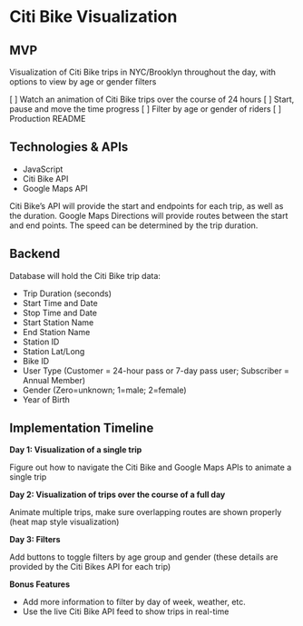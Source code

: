 # Citi Bike Visualization
## MVP
Visualization of Citi Bike trips in NYC/Brooklyn throughout the day, with options to view by age or gender filters

[ ] Watch an animation of Citi Bike trips over the course of 24 hours
[ ] Start, pause and move the time progress
[ ] Filter by age or gender of riders
[ ] Production README

## Technologies & APIs
* JavaScript
* Citi Bike API
* Google Maps API

Citi Bike’s API will provide the start and endpoints for each trip, as well as the duration. Google Maps Directions will provide routes between the start and end points. The speed can be determined by the trip duration.

## Backend
Database will hold the Citi Bike trip data:
* Trip Duration (seconds)
* Start Time and Date
* Stop Time and Date
* Start Station Name
* End Station Name
* Station ID
* Station Lat/Long
* Bike ID
* User Type (Customer = 24-hour pass or 7-day pass user; Subscriber = Annual Member)
* Gender (Zero=unknown; 1=male; 2=female)
* Year of Birth

## Implementation Timeline
**Day 1: Visualization of a single trip**

Figure out how to navigate the Citi Bike and Google Maps APIs to animate a single trip

**Day 2: Visualization of trips over the course of a full day**

Animate multiple trips, make sure overlapping routes are shown properly (heat map style visualization)

**Day 3: Filters**

Add buttons to toggle filters by age group and gender (these details are provided by the Citi Bikes API for each trip)

**Bonus Features**

* Add more information to filter by day of week, weather, etc.
* Use the live Citi Bike API feed to show trips in real-time

